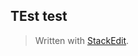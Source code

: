 TEst test
----



> Written with [StackEdit](https://stackedit.io/).
<!--stackedit_data:
eyJoaXN0b3J5IjpbLTEwMDMwODA2MTIsLTM2ODE4NDEyOF19
-->
